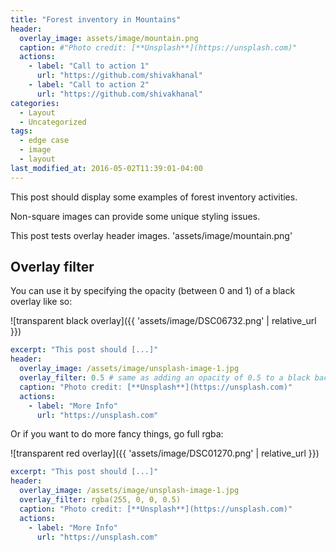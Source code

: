 ```yaml
---
title: "Forest inventory in Mountains"
header:
  overlay_image: assets/image/mountain.png
  caption: #"Photo credit: [**Unsplash**](https://unsplash.com)"
  actions:
    - label: "Call to action 1"
      url: "https://github.com/shivakhanal"
    - label: "Call to action 2"
      url: "https://github.com/shivakhanal"
categories:
  - Layout
  - Uncategorized
tags:
  - edge case
  - image
  - layout
last_modified_at: 2016-05-02T11:39:01-04:00
---
```


This post should display some examples of forest inventory  activities.  

Non-square images can provide some unique styling issues.

This post tests overlay header images. 'assets/image/mountain.png'

## Overlay filter

You can use it by specifying the opacity (between 0 and 1) of a black overlay like so:

![transparent black overlay]({{ 'assets/image/DSC06732.png' | relative_url }})

```yaml
excerpt: "This post should [...]"
header:
  overlay_image: /assets/image/unsplash-image-1.jpg
  overlay_filter: 0.5 # same as adding an opacity of 0.5 to a black background
  caption: "Photo credit: [**Unsplash**](https://unsplash.com)"
  actions:
    - label: "More Info"
      url: "https://unsplash.com"
```

Or if you want to do more fancy things, go full rgba:

![transparent red overlay]({{ 'assets/image/DSC01270.png' | relative_url }})

```yaml
excerpt: "This post should [...]"
header:
  overlay_image: /assets/image/unsplash-image-1.jpg
  overlay_filter: rgba(255, 0, 0, 0.5)
  caption: "Photo credit: [**Unsplash**](https://unsplash.com)"
  actions:
    - label: "More Info"
      url: "https://unsplash.com"
```